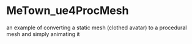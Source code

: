 # MeTown_ue4ProcMesh
an example of converting a static mesh (clothed avatar) to a procedural mesh and simply animating it
